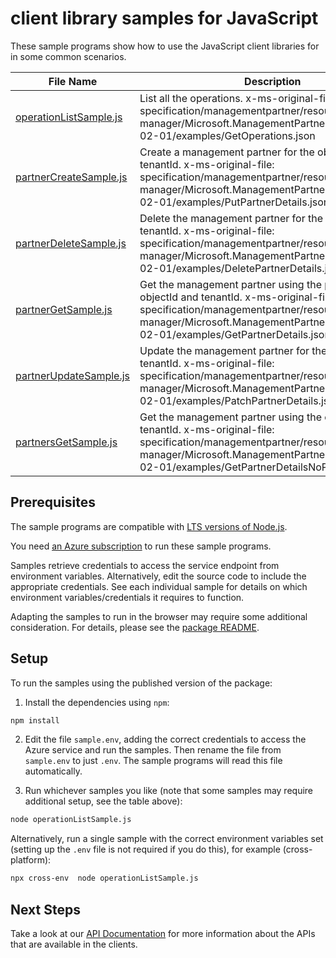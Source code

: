 # client library samples for JavaScript

These sample programs show how to use the JavaScript client libraries for in some common scenarios.

| **File Name**                                 | **Description**                                                                                                                                                                                                            |
| --------------------------------------------- | -------------------------------------------------------------------------------------------------------------------------------------------------------------------------------------------------------------------------- |
| [operationListSample.js][operationlistsample] | List all the operations. x-ms-original-file: specification/managementpartner/resource-manager/Microsoft.ManagementPartner/preview/2018-02-01/examples/GetOperations.json                                                   |
| [partnerCreateSample.js][partnercreatesample] | Create a management partner for the objectId and tenantId. x-ms-original-file: specification/managementpartner/resource-manager/Microsoft.ManagementPartner/preview/2018-02-01/examples/PutPartnerDetails.json             |
| [partnerDeleteSample.js][partnerdeletesample] | Delete the management partner for the objectId and tenantId. x-ms-original-file: specification/managementpartner/resource-manager/Microsoft.ManagementPartner/preview/2018-02-01/examples/DeletePartnerDetails.json        |
| [partnerGetSample.js][partnergetsample]       | Get the management partner using the partnerId, objectId and tenantId. x-ms-original-file: specification/managementpartner/resource-manager/Microsoft.ManagementPartner/preview/2018-02-01/examples/GetPartnerDetails.json |
| [partnerUpdateSample.js][partnerupdatesample] | Update the management partner for the objectId and tenantId. x-ms-original-file: specification/managementpartner/resource-manager/Microsoft.ManagementPartner/preview/2018-02-01/examples/PatchPartnerDetails.json         |
| [partnersGetSample.js][partnersgetsample]     | Get the management partner using the objectId and tenantId. x-ms-original-file: specification/managementpartner/resource-manager/Microsoft.ManagementPartner/preview/2018-02-01/examples/GetPartnerDetailsNoPartnerId.json |

## Prerequisites

The sample programs are compatible with [LTS versions of Node.js](https://github.com/nodejs/release#release-schedule).

You need [an Azure subscription][freesub] to run these sample programs.

Samples retrieve credentials to access the service endpoint from environment variables. Alternatively, edit the source code to include the appropriate credentials. See each individual sample for details on which environment variables/credentials it requires to function.

Adapting the samples to run in the browser may require some additional consideration. For details, please see the [package README][package].

## Setup

To run the samples using the published version of the package:

1. Install the dependencies using `npm`:

```bash
npm install
```

2. Edit the file `sample.env`, adding the correct credentials to access the Azure service and run the samples. Then rename the file from `sample.env` to just `.env`. The sample programs will read this file automatically.

3. Run whichever samples you like (note that some samples may require additional setup, see the table above):

```bash
node operationListSample.js
```

Alternatively, run a single sample with the correct environment variables set (setting up the `.env` file is not required if you do this), for example (cross-platform):

```bash
npx cross-env  node operationListSample.js
```

## Next Steps

Take a look at our [API Documentation][apiref] for more information about the APIs that are available in the clients.

[operationlistsample]: https://github.com/Azure/azure-sdk-for-js/blob/main/sdk/managementpartner/arm-managementpartner/samples/v3/javascript/operationListSample.js
[partnercreatesample]: https://github.com/Azure/azure-sdk-for-js/blob/main/sdk/managementpartner/arm-managementpartner/samples/v3/javascript/partnerCreateSample.js
[partnerdeletesample]: https://github.com/Azure/azure-sdk-for-js/blob/main/sdk/managementpartner/arm-managementpartner/samples/v3/javascript/partnerDeleteSample.js
[partnergetsample]: https://github.com/Azure/azure-sdk-for-js/blob/main/sdk/managementpartner/arm-managementpartner/samples/v3/javascript/partnerGetSample.js
[partnerupdatesample]: https://github.com/Azure/azure-sdk-for-js/blob/main/sdk/managementpartner/arm-managementpartner/samples/v3/javascript/partnerUpdateSample.js
[partnersgetsample]: https://github.com/Azure/azure-sdk-for-js/blob/main/sdk/managementpartner/arm-managementpartner/samples/v3/javascript/partnersGetSample.js
[apiref]: https://docs.microsoft.com/javascript/api/@azure/arm-managementpartner?view=azure-node-preview
[freesub]: https://azure.microsoft.com/free/
[package]: https://github.com/Azure/azure-sdk-for-js/tree/main/sdk/managementpartner/arm-managementpartner/README.md
